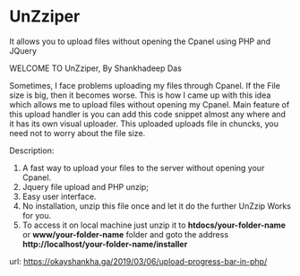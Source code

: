 # UnZziper
It allows you to upload files without opening the Cpanel using PHP and JQuery

WELCOME TO UnZziper, By Shankhadeep Das


Sometimes, I face problems uploading my files through Cpanel. If the File size is big, then it becomes worse.
This is how I came up with this idea which allows me to upload files without opening my Cpanel.
Main feature of this upload handler is you can add this code snippet almost any where and it has its own visual uploader.
This uploaded uploads file in chuncks, you need not to worry about the file size.

Description:
1. A fast way to upload your files to the server without opening your Cpanel.
2. Jquery file upload and PHP unzip;
3. Easy user interface.
4. No installation, unzip this file once and let it do the further UnZzip Works for you.
5. To access it on local machine just unzip it to **htdocs/your-folder-name** or **www/your-folder-name** folder and goto the address **http://localhost/your-folder-name/installer**


url: https://okayshankha.ga/2019/03/06/upload-progress-bar-in-php/
